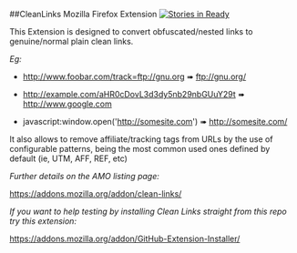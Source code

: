 ##CleanLinks Mozilla Firefox Extension [![Stories in Ready](https://badge.waffle.io/diegocr/cleanlinks.png?label=ready)](https://waffle.io/diegocr/cleanlinks)  

This Extension is designed to convert obfuscated/nested links to genuine/normal plain clean links.

_Eg:_

- <http://www.foobar.com/track=ftp://gnu.org> ➠ <ftp://gnu.org/>

- <http://example.com/aHR0cDovL3d3dy5nb29nbGUuY29t> ➠ <http://www.google.com>

- javascript:window.open('http://somesite.com') ➠ <http://somesite.com/>

It also allows to remove affiliate/tracking tags from URLs by the use of configurable patterns, being the most common used ones defined by default (ie, UTM, AFF, REF, etc)

_Further details on the AMO listing page:_

<https://addons.mozilla.org/addon/clean-links/>


_If you want to help testing by installing Clean Links straight from this repo try this extension:_

<https://addons.mozilla.org/addon/GitHub-Extension-Installer/>
